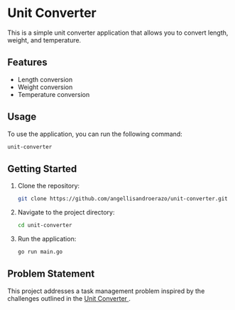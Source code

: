 # Unit Converter

This is a simple unit converter application that allows you to convert length, weight, and temperature.

## Features

- Length conversion
- Weight conversion
- Temperature conversion

## Usage

To use the application, you can run the following command:

```bash
unit-converter
```

## Getting Started
1. Clone the repository:
   ```bash
   git clone https://github.com/angellisandroerazo/unit-converter.git
   ```

2. Navigate to the project directory:
   ```bash
   cd unit-converter
   ```

3. Run the application:
   ```bash
   go run main.go

## Problem Statement
This project addresses a task management problem inspired by the challenges outlined in the [Unit Converter ](https://roadmap.sh/projects/unit-converter).